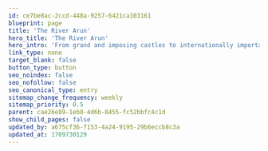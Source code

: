 ```yaml
---
id: ce7be8ac-2ccd-448a-9257-6421ca103161
blueprint: page
title: 'The River Arun'
hero_title: 'The River Arun'
hero_intro: 'From grand and imposing castles to internationally important wetlands, the Arun has shaped its riverscape for both people and wildlife.'
link_type: none
target_blank: false
button_type: button
seo_noindex: false
seo_nofollow: false
seo_canonical_type: entry
sitemap_change_frequency: weekly
sitemap_priority: 0.5
parent: cae26e89-1eb8-4d6b-8455-fc52bbfc4c1d
show_child_pages: false
updated_by: a675cf36-f153-4a24-9195-29b6eccb8c3a
updated_at: 1709730129
---
```

